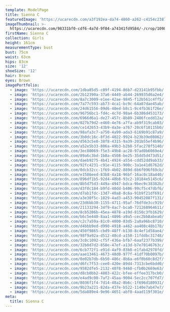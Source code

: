```yaml
---
template: ModelPage
title: Sienna C
featuredImage: 'https://ucarecdn.com/a3f192ea-da74-4860-a262-c4154c2387e0/'
imageThumbnail: >-
  https://ucarecdn.com/98331bf0-cdf6-4a7d-9f04-a74341fd9584/-/crop/1098x1509/299,114/-/preview/
firstName: Sienna C
collection: Girls
height: 161cm
measurementType: bust
bust: 75cm
waist: 63cm
hips: 83cm
size: '12'
shoeSize: '12'
hair: Brown
eyes: Brown
imagePortfolio:
  - image: 'https://ucarecdn.com/1dba85d5-c09f-4194-86b7-d23141b95fbb/'
  - image: 'https://ucarecdn.com/2b12390a-37a6-4449-ab44-269935d6a2e4/'
  - image: 'https://ucarecdn.com/8a7c3009-e1ee-42ae-9845-f12b561c4ff5/'
  - image: 'https://ucarecdn.com/7a77c593-ab73-4ca1-bc9c-64a07dae45ab/'
  - image: 'https://ucarecdn.com/24d61556-09d6-40ed-b8c1-9c4fb361f26e/'
  - image: 'https://ucarecdn.com/96756bc1-fd4c-4c7d-98a4-6b386d453173/'
  - image: 'https://ucarecdn.com/6966d6a1-de27-457c-8b89-2486fcedd12a/'
  - image: 'https://ucarecdn.com/027b79d2-e460-4e76-a7fa-ab9f319cab03/'
  - image: 'https://ucarecdn.com/ce142653-43b9-4a3e-a767-20c6f10115b0/'
  - image: 'https://ucarecdn.com/98afa3c7-a750-4a99-ada3-6169b91c87a9/'
  - image: 'https://ucarecdn.com/3b0dc16c-8f3d-4022-9924-b23b39e08062/'
  - image: 'https://ucarecdn.com/d563c5e0-38f8-4315-9a39-201b55ef4b96/'
  - image: 'https://ucarecdn.com/a52e5b33-806a-49b3-b2b8-5fac278f5140/'
  - image: 'https://ucarecdn.com/3ec80069-f5e3-49b8-ac28-97ad0b6069e4/'
  - image: 'https://ucarecdn.com/89a6c3bd-1b8a-4508-be25-35dd5d473d51/'
  - image: 'https://ucarecdn.com/daeb9275-4b41-4924-a554-cdd52dd9ab33/'
  - image: 'https://ucarecdn.com/92fc4231-c91e-4115-900c-3a1e41d6762d/'
  - image: 'https://ucarecdn.com/0dcb32cc-1f69-4b02-889d-6b6f096f69cb/'
  - image: 'https://ucarecdn.com/e1586eed-83b8-4a18-96bf-16ac0c18a440/'
  - image: 'https://ucarecdn.com/896df1b5-92d4-48b8-93c2-10184e5145c6/'
  - image: 'https://ucarecdn.com/8b5d75d3-449a-4947-bdca-9bec9c38382b/'
  - image: 'https://ucarecdn.com/d3f0c184-b9fd-40dd-b406-99cf5c47dbf6/'
  - image: 'https://ucarecdn.com/d7ab1fdc-13d7-40a8-8c6a-91b9f21df691/'
  - image: 'https://ucarecdn.com/a3e30f5c-1829-4ad3-a453-90452087f131/'
  - image: 'https://ucarecdn.com/23d6bb30-1155-4711-95af-76dfde3cc919/'
  - image: 'https://ucarecdn.com/21133294-34f9-4ac7-bca0-721268964611/'
  - image: 'https://ucarecdn.com/8cb5206b-45ea-4878-a19d-8150c3fb1629/'
  - image: 'https://ucarecdn.com/b6c5e440-8aa1-4896-a9a5-cec2bb8abea0/'
  - image: 'https://ucarecdn.com/c2c7a59a-81c0-4800-83d5-2a8a96bc8710/'
  - image: 'https://ucarecdn.com/d4bbb9ed-d990-4918-a462-aa408c48b178/'
  - image: 'https://ucarecdn.com/450f9865-cbd9-48ff-b130-8c4ef1d58ae4/'
  - image: 'https://ucarecdn.com/98f9a92a-d512-48cd-a158-11fddbc31748/'
  - image: 'https://ucarecdn.com/3c0c1092-cf5f-436a-bfb7-6aaf2377b399/'
  - image: 'https://ucarecdn.com/32b0d7d2-858e-47ef-a13d-b7e70146763c/'
  - image: 'https://ucarecdn.com/6cb772f1-e91d-4af9-83b8-e1fab42978fd/'
  - image: 'https://ucarecdn.com/aae13461-4673-48d0-977f-41df70b0097b/'
  - image: 'https://ucarecdn.com/0e02b7db-6b50-486c-8b6a-e6f0b60c8d2f/'
  - image: 'https://ucarecdn.com/d6fc7f53-cee0-420e-89d4-7313cbe6bdd0/'
  - image: 'https://ucarecdn.com/9582dfe5-2132-4078-9460-cfb0b2669e63/'
  - image: 'https://ucarecdn.com/d8cb0bb2-4803-422c-bfee-effee317bcb0/'
  - image: 'https://ucarecdn.com/e4ad9c00-7af2-45aa-9004-5ec2cc707fd7/'
  - image: 'https://ucarecdn.com/8036f1f4-7d14-48a2-8b6c-1f696d180931/'
  - image: 'https://ucarecdn.com/9b23a221-82da-437e-b522-1140e7ab47e7/'
  - image: 'https://ucarecdn.com/5da889e4-9e96-4651-abf0-4aad119f301e/'
meta:
  title: Sienna C
---
```


